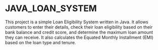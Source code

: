 # JAVA_LOAN_SYSTEM
This project is a simple Loan Eligibility System written in Java. It allows customers to enter their details, check their loan eligibility based on their bank balance and credit score, and determine the maximum loan amount they can receive. It also calculates the Equated Monthly Installment (EMI) based on the loan type and tenure.
